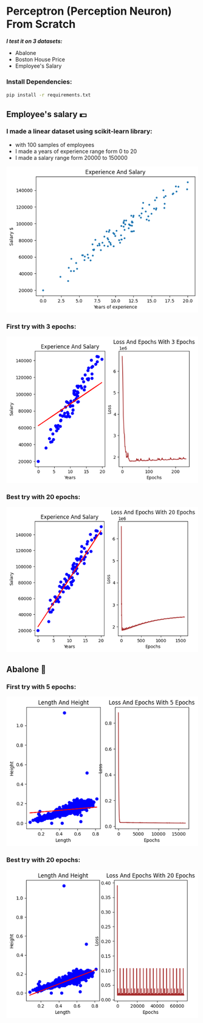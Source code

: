 # Perceptron (Perception Neuron) From Scratch

***I test it on 3 datasets:***
- Abalone
- Boston House Price
- Employee's Salary

### Install Dependencies:

```bash
pip install -r requirements.txt
```

## Employee's salary 💵

### I made a linear dataset using scikit-learn library:
- with 100 samples of employees
- I made a years of experience range form 0 to 20
- I made a salary range form 20000 to 150000

![Employee Experience Salary](./results/employee_experience_salary.png)

### First try with 3 epochs:
![First try with 3 epochs](./results/employee_training.png)

### Best try with 20 epochs:
![Best try with 20 epochs](./results/employee_better_result.png)

## Abalone 🐚

### First try with 5 epochs:
![First try with 5 epochs](./results/abalone_training.png)

### Best try with 20 epochs:
![Best try with 20 epochs](./results/abalone_better_result.png)
